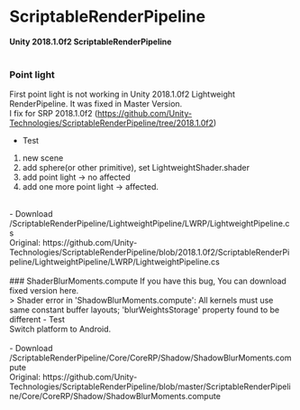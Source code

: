 # ScriptableRenderPipeline
**Unity 2018.1.0f2 ScriptableRenderPipeline** <BR/><BR/>

### Point light
First point light is not working in Unity 2018.1.0f2 Lightweight RenderPipeline. It was fixed in Master Version.<BR/>
I fix for SRP 2018.1.0f2 (https://github.com/Unity-Technologies/ScriptableRenderPipeline/tree/2018.1.0f2)<BR/>
- Test<BR/>
 1. new scene<BR/>
 1. add sphere(or other primitive), set LightweightShader.shader<BR/>
 1. add point light -> no affected<BR/>
 1. add one more point light -> affected.<BR/>
<BR/>
- Download<BR/>
/ScriptableRenderPipeline/LightweightPipeline/LWRP/LightweightPipeline.cs<BR/>
Original: https://github.com/Unity-Technologies/ScriptableRenderPipeline/blob/2018.1.0f2/ScriptableRenderPipeline/LightweightPipeline/LWRP/LightweightPipeline.cs
<BR/>
<BR/>
### ShaderBlurMoments.compute
If you have this bug, You can download fixed version here.<BR/>
 > Shader error in 'ShadowBlurMoments.compute': All kernels must use same constant buffer layouts; 'blurWeightsStorage' property found to be different
- Test<BR/>
 Switch platform to Android.<BR/>
<BR/>
- Download<BR/>
/ScriptableRenderPipeline/Core/CoreRP/Shadow/ShadowBlurMoments.compute<BR/>
Original: 
https://github.com/Unity-Technologies/ScriptableRenderPipeline/blob/master/ScriptableRenderPipeline/Core/CoreRP/Shadow/ShadowBlurMoments.compute
<BR/>
<BR/>